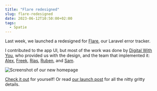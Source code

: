 ```yaml
---
title: "Flare redesigned"
slug: flare-redesigned
date: 2023-06-12T10:50:00+02:00
tags:
  - Spatie
---
```


Last week, we launched a redesigned for [Flare](https://flareapp.io), our Laravel error tracker.

I contributed to the app UI, but most of the work was done by [Digital With You](https://digitalwithyou.com), who provided us with the design, and the team that implemented it: [Alex](https://alexvanderbist.com), [Freek](https://freek.dev), [Rias](https://rias.be), [Ruben](https://rubenvanassche.com), and [Sam](https://www.sams.land).

![Screenshot of our new homepage](/media/flare-redesign.jpg)

[Check it out](https://flareapp.io) for yourself! Or read [our launch post](https://flareapp.io/blog/52-flare-20-has-been-launched) for all the nitty gritty details.
